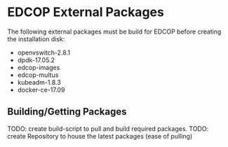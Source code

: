 # EDCOP External Packages
The following external packages must be build for EDCOP before creating the installation disk:

* openvswitch-2.8.1
* dpdk-17.05.2
* edcop-images
* edcop-multus
* kubeadm-1.8.3
* docker-ce-17.09

## Building/Getting Packages
TODO: create build-script to pull and build required packages.
TODO: create Repository to house the latest packages (ease of pulling)

